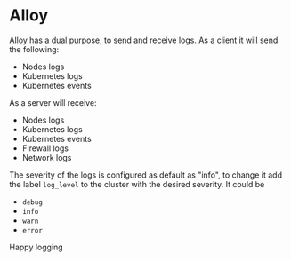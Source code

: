 # Alloy

Alloy has a dual purpose, to send and receive logs. As a client it will send the following:

- Nodes logs
- Kubernetes logs
- Kubernetes events

As a server will receive:

- Nodes logs
- Kubernetes logs
- Kubernetes events
- Firewall logs
- Network logs

The severity of the logs is configured as default as "info", to change it add the label `` log_level `` to the cluster with the desired severity. It could be

- `` debug ``
- `` info ``
- `` warn ``
- `` error ``

Happy logging